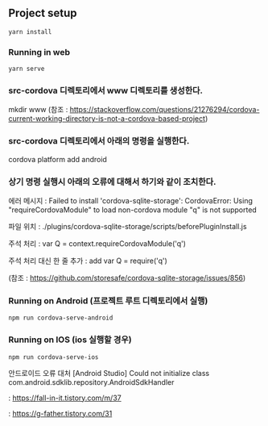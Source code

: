 


## Project setup
```
yarn install
```

### Running in web
```
yarn serve
```

### src-cordova 디렉토리에서 www 디렉토리를 생성한다.
mkdir www
(참조 : https://stackoverflow.com/questions/21276294/cordova-current-working-directory-is-not-a-cordova-based-project)

### src-cordova 디렉토리에서 아래의 명령을 실행한다.
cordova platform add android

### 상기 명령 실행시 아래의 오류에 대해서 하기와 같이 조치한다.

에러 메시지 : Failed to install 'cordova-sqlite-storage': CordovaError: Using "requireCordovaModule" to load non-cordova module "q" is not supported

파일 위치 : ./plugins/cordova-sqlite-storage/scripts/beforePluginInstall.js 

주석 처리 : var Q = context.requireCordovaModule('q')

주석 처리 대신 한 줄 추가 : add var Q = require('q') 

(참조 : https://github.com/storesafe/cordova-sqlite-storage/issues/856)

### Running on Android (프로젝트 루트 디렉토리에서 실행)
```
npm run cordova-serve-android
```

### Running on IOS (ios 실행할 경우)
```
npm run cordova-serve-ios
```

안드로이드 오류 대처
[Android Studio] Could not initialize class com.android.sdklib.repository.AndroidSdkHandler

: https://fall-in-it.tistory.com/m/37

: https://g-father.tistory.com/31
